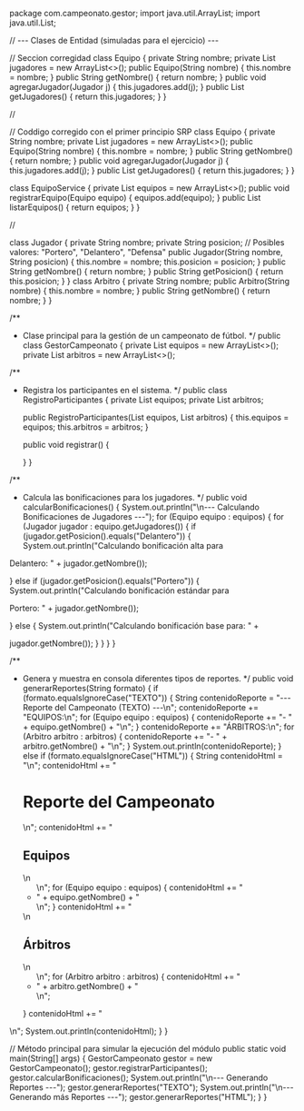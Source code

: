 package com.campeonato.gestor;
import java.util.ArrayList;
import java.util.List;


// --- Clases de Entidad (simuladas para el ejercicio) ---

 // Seccion corregidad
class Equipo {
private String nombre;
private List<Jugador> jugadores = new ArrayList<>();
public Equipo(String nombre) { this.nombre = nombre; }
public String getNombre() { return nombre; }
public void agregarJugador(Jugador j) { this.jugadores.add(j); }
public List<Jugador> getJugadores() { return this.jugadores; }
}

//

// Coddigo corregido con el primer  principio SRP
class Equipo {
    private String nombre;
    private List<Jugador> jugadores = new ArrayList<>();
    public Equipo(String nombre) { this.nombre = nombre; }
    public String getNombre() { return nombre; }
    public void agregarJugador(Jugador j) { this.jugadores.add(j); }
    public List<Jugador> getJugadores() { return this.jugadores; }
}

class EquipoService {
    private List<Equipo> equipos = new ArrayList<>();
    public void registrarEquipo(Equipo equipo) { equipos.add(equipo); }
    public List<Equipo> listarEquipos() { return equipos; }
}

//


class Jugador {
private String nombre;
private String posicion; // Posibles valores: "Portero", "Delantero",
"Defensa"
public Jugador(String nombre, String posicion) { this.nombre = nombre;
this.posicion = posicion; }
public String getNombre() { return nombre; }
public String getPosicion() { return this.posicion; }
}
class Arbitro {
private String nombre;
public Arbitro(String nombre) { this.nombre = nombre; }
public String getNombre() { return nombre; }
}

/**
* Clase principal para la gestión de un campeonato de fútbol.
*/
public class GestorCampeonato {
private List<Equipo> equipos = new ArrayList<>();
private List<Arbitro> arbitros = new ArrayList<>();


/**
* Registra los participantes en el sistema.
*/
public class RegistroParticipantes {
    private List<Equipo> equipos;
    private List<Arbitro> arbitros;

    public RegistroParticipantes(List<Equipo> equipos, List<Arbitro> arbitros) {
        this.equipos = equipos;
        this.arbitros = arbitros;
    }

    public void registrar() {
        
    }
}


/**
* Calcula las bonificaciones para los jugadores.
*/
public void calcularBonificaciones() {
System.out.println("\n--- Calculando Bonificaciones de Jugadores ---");
for (Equipo equipo : equipos) {
for (Jugador jugador : equipo.getJugadores()) {
if (jugador.getPosicion().equals("Delantero")) {
System.out.println("Calculando bonificación alta para

Delantero: " + jugador.getNombre());

} else if (jugador.getPosicion().equals("Portero")) {
System.out.println("Calculando bonificación estándar para

Portero: " + jugador.getNombre());

} else {
System.out.println("Calculando bonificación base para: " +

jugador.getNombre());
}
}
}
}


/**
* Genera y muestra en consola diferentes tipos de reportes.
*/
public void generarReportes(String formato) {
if (formato.equalsIgnoreCase("TEXTO")) {
String contenidoReporte = "--- Reporte del Campeonato (TEXTO) ---\n";
contenidoReporte += "EQUIPOS:\n";
for (Equipo equipo : equipos) {
contenidoReporte += "- " + equipo.getNombre() + "\n";
}
contenidoReporte += "ÁRBITROS:\n";
for (Arbitro arbitro : arbitros) {
contenidoReporte += "- " + arbitro.getNombre() + "\n";
}
System.out.println(contenidoReporte);
} else if (formato.equalsIgnoreCase("HTML")) {
String contenidoHtml = "<html><body>\n";
contenidoHtml += " <h1>Reporte del Campeonato</h1>\n";
contenidoHtml += " <h2>Equipos</h2>\n <ul>\n";
for (Equipo equipo : equipos) {
contenidoHtml += " <li>" + equipo.getNombre() + "</li>\n";
}
contenidoHtml += " </ul>\n <h2>Árbitros</h2>\n <ul>\n";
for (Arbitro arbitro : arbitros) {
contenidoHtml += " <li>" + arbitro.getNombre() + "</li>\n";

}
contenidoHtml += " </ul>\n</body></html>";
System.out.println(contenidoHtml);
}
}


// Método principal para simular la ejecución del módulo
public static void main(String[] args) {
GestorCampeonato gestor = new GestorCampeonato();
gestor.registrarParticipantes();
gestor.calcularBonificaciones();
System.out.println("\n--- Generando Reportes ---");
gestor.generarReportes("TEXTO");
System.out.println("\n--- Generando más Reportes ---");
gestor.generarReportes("HTML");
}
}
